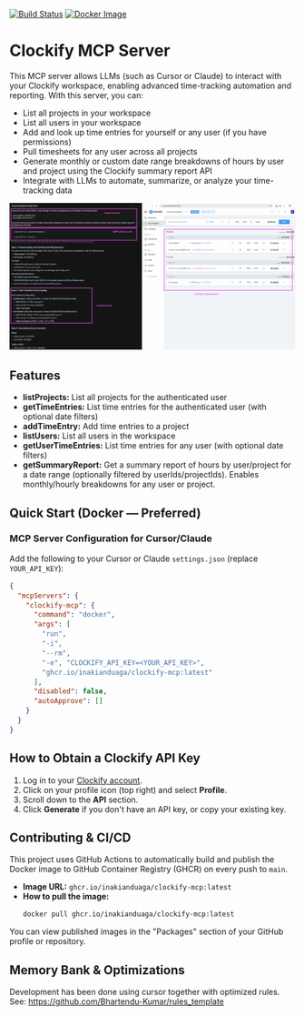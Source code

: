 [![Build Status](https://github.com/inakianduaga/clockify-mcp/actions/workflows/docker-publish.yml/badge.svg?branch=main)](https://github.com/inakianduaga/clockify-mcp/actions/workflows/docker-publish.yml)
[![Docker Image](https://img.shields.io/badge/ghcr.io-inakianduaga%2Fclockify--mcp-blue?logo=docker)](https://github.com/users/inakianduaga/packages/container/package/clockify-mcp)

# Clockify MCP Server

This MCP server allows LLMs (such as Cursor or Claude) to interact with your Clockify workspace, enabling advanced time-tracking automation and reporting. With this server, you can:
- List all projects in your workspace
- List all users in your workspace
- Add and look up time entries for yourself or any user (if you have permissions)
- Pull timesheets for any user across all projects
- Generate monthly or custom date range breakdowns of hours by user and project using the Clockify summary report API
- Integrate with LLMs to automate, summarize, or analyze your time-tracking data

<p align="center">
  <img src="assets/clockify_example.png" alt="Clockify Example" width="600" />
</p>

## Features
- **listProjects:** List all projects for the authenticated user
- **getTimeEntries:** List time entries for the authenticated user (with optional date filters)
- **addTimeEntry:** Add time entries to a project
- **listUsers:** List all users in the workspace
- **getUserTimeEntries:** List time entries for any user (with optional date filters)
- **getSummaryReport:** Get a summary report of hours by user/project for a date range (optionally filtered by userIds/projectIds). Enables monthly/hourly breakdowns for any user or project.

## Quick Start (Docker — Preferred)

### MCP Server Configuration for Cursor/Claude
Add the following to your Cursor or Claude `settings.json` (replace `YOUR_API_KEY`):

```json
{
  "mcpServers": {
    "clockify-mcp": {
      "command": "docker",
      "args": [
        "run",
        "-i",
        "--rm",
        "-e", "CLOCKIFY_API_KEY=<YOUR_API_KEY>",
        "ghcr.io/inakianduaga/clockify-mcp:latest"  
      ],
      "disabled": false,
      "autoApprove": []
    }
  }
}
```

## How to Obtain a Clockify API Key
1. Log in to your [Clockify account](https://clockify.me/login).
2. Click on your profile icon (top right) and select **Profile**.
3. Scroll down to the **API** section.
4. Click **Generate** if you don't have an API key, or copy your existing key.

## Contributing & CI/CD

This project uses GitHub Actions to automatically build and publish the Docker image to GitHub Container Registry (GHCR) on every push to `main`.

- **Image URL:**
  `ghcr.io/inakianduaga/clockify-mcp:latest`
- **How to pull the image:**
  ```bash
  docker pull ghcr.io/inakianduaga/clockify-mcp:latest
  ```

You can view published images in the "Packages" section of your GitHub profile or repository.

## Memory Bank & Optimizations
Development has been done using cursor together with optimized rules. See: https://github.com/Bhartendu-Kumar/rules_template
